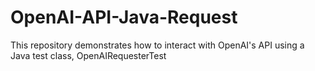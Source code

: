 # OpenAI-API-Java-Request
This repository demonstrates how to interact with OpenAI's API using a Java test class, OpenAIRequesterTest
